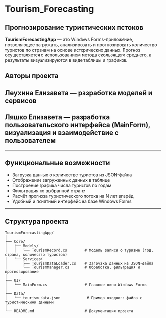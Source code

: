 # Tourism_Forecasting

## Прогнозирование туристических потоков

**TourismForecastingApp** — это Windows Forms-приложение, позволяющее загружать, анализировать и прогнозировать количество туристов по странам на основе исторических данных. Прогноз осуществляется с использованием метода скользящего среднего, а результаты визуализируются в виде таблицы и графиков.

## Авторы проекта
## Леухина Елизавета — разработка моделей и сервисов 
## Ляшко Елизавета — разработка пользовательского интерфейса (MainForm), визуализация и взаимодействие с пользователем
---

## Функциональные возможности

- Загрузка данных о количестве туристов из JSON-файла
- Отображение загруженных данных в таблице
- Построение графика числа туристов по годам
- Фильтрация по выбранной стране
- Расчёт прогноза туристического потока на N лет вперёд
- Удобный и понятный интерфейс на базе Windows Forms

---

##  Структура проекта

```text
TourismForecastingApp/
│
├── Core/
│   ├── Models/
│   │   └── TourismRecord.cs        # Модель записи о туризме (год, страна, количество туристов)
│   └── Services/
│       ├── TourismDataLoader.cs    # Загрузка данных из JSON-файла
│       └── TourismManager.cs       # Обработка, фильтрация и прогнозирование
│
├── UI/
│   └── MainForm.cs                 # Главное окно Windows Forms
│
├── Data/
│   └── tourism_data.json            # Пример входного файла с туристическими данными
│
└── README.md                       # Документация проекта



